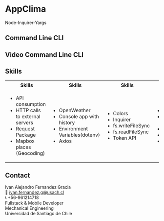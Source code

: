 # AppClima
Node-Inquirer-Yargs

## Command Line CLI

## Video Command Line CLI


<!-- Tech -->
## Skills
<table>
  <tbody>
    <tr>
      <th align="center">Skills</th>
      <th align="center">Skills</th>  
      <th align="center">Skills</th>
      <th align="center">Skills</th>
    </tr>
        <td>
        <ul>
          <li>API consumption</li>
          <li>HTTP calls to external servers</li>
          <li>Request Package</li>
          <li>Mapbox places (Geocoding)</li>
        </ul>
      </td>    
        <td>
        <ul>
          <li>OpenWeather</li>
          <li>Console app with history</li>
          <li>Environment Variables(dotenv)</li>
          <li>Axios</li>
        </ul>
      </td>
        <td>
        <ul>
          <li>Colors</li>
          <li>Inquirer</li>
          <li>fs.writeFileSync</li>
          <li>fs.readFileSync</li>
          <li>Token API</li>
        </ul>
        </td>    
        <td>
         <ul>
          <li>Postman</li>
          <li>Read Params Request</li>
          <li>Node Js</li>
          <li>Express</li>
          <li>Json.Stringfy</li>
        </ul>
      </td>
  </tbody>
</table>


<!-- CONTACT -->
## Contact
Ivan Alejandro Fernandez Gracia  
:email: ivan.fernandez.g@usach.cl  
:telephone_receiver: +56-961214718  
Fullstack & Mobile Developer  
Mechanical Engineering  
Universidad de Santiago de Chile
